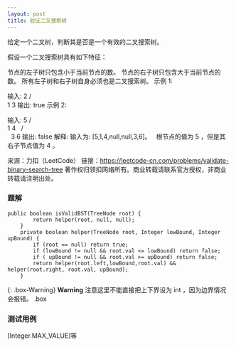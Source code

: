```yaml
---
layout: post
title: 验证二叉搜索树
---
```

给定一个二叉树，判断其是否是一个有效的二叉搜索树。

假设一个二叉搜索树具有如下特征：

节点的左子树只包含小于当前节点的数。
节点的右子树只包含大于当前节点的数。
所有左子树和右子树自身必须也是二叉搜索树。
示例 1:

输入:
    2
   / \
  1   3
输出: true
示例 2:

输入:
    5
   / \
  1   4
     / \
    3   6
输出: false
解释: 输入为: [5,1,4,null,null,3,6]。
     根节点的值为 5 ，但是其右子节点值为 4 。

来源：力扣（LeetCode）
链接：https://leetcode-cn.com/problems/validate-binary-search-tree
著作权归领扣网络所有。商业转载请联系官方授权，非商业转载请注明出处。

### 题解

```  
public boolean isValidBST(TreeNode root) {
        return helper(root, null, null);
    }
    private boolean helper(TreeNode root, Integer lowBound, Integer upBound) {
        if (root == null) return true;
        if (lowBound != null && root.val <= lowBound) return false;
        if ( upBound != null && root.val >= upBound) return false;
        return helper(root.left,lowBound,root.val) && helper(root.right, root.val, upBound);
    }
```  

{: .box-Warning} 
**Warning** 注意这里不能直接把上下界设为 int ，因为边界情况会报错。
.box

### 测试用例
[Integer.MAX_VALUE]等

